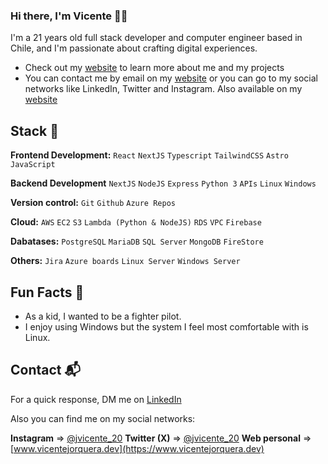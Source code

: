 ### Hi there, I'm Vicente 👋🏽

I'm a 21 years old full stack developer and computer engineer based in Chile, and I'm passionate about crafting digital experiences.

- Check out my [website](https://www.vicentejorquera.dev/) to learn more about me and my projects
- You can contact me by email on my [website](https://www.vicentejorquera.dev/contacto) or you can go to my social networks like LinkedIn, Twitter and Instagram. Also available on my [website](https://www.vicentejorquera.dev/)

## Stack 🧰

**Frontend Development:** `React` `NextJS` `Typescript` `TailwindCSS` `Astro` `JavaScript`

**Backend Development** `NextJS` `NodeJS` `Express` `Python 3` `APIs` `Linux` `Windows`

**Version control:** `Git` `Github` `Azure Repos`

**Cloud:** `AWS` `EC2` `S3` `Lambda (Python & NodeJS)` `RDS` `VPC` `Firebase`

**Dabatases:** `PostgreSQL` `MariaDB` `SQL Server` `MongoDB` `FireStore`

**Others:** `Jira` `Azure boards` `Linux Server` `Windows Server`

## Fun Facts 👀

- As a kid, I wanted to be a fighter pilot.
- I enjoy using Windows but the system I feel most comfortable with is Linux.

## Contact 📬

For a quick response, DM me on [LinkedIn](https://www.linkedin.com/in/vicentejorquera/)

Also you can find me on my social networks:

**Instagram** => [@jvicente_20](https://www.instagram.com/jvicente_20/)
**Twitter (X)** => [@jvicente_20](https://www.twitter.com/jvicente_20/)
**Web personal** => [www.vicentejorquera.dev](https://www.vicentejorquera.dev)
